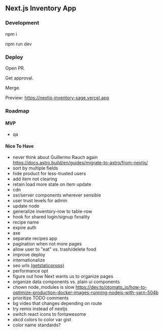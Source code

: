 ## Next.js Inventory App

### Development

npm i

npm run dev

### Deploy

Open PR.

Get approval.

Merge.

Preview: https://nextjs-inventory-sage.vercel.app

### Roadmap

#### MVP

- qa

#### Nice To Have

- never think about Guillermo Rauch again https://docs.astro.build/en/guides/migrate-to-astro/from-nextjs/
- sort by multiple fields
- hide product for less-trusted users
- add item not clearing
- retain load more state on item update
- cdn
- ssr/server components wherever sensible
- user trust levels for admin
- update node
- generalize inventory-row to table-row
- hook for shared login/signup fxnality
- recipe name
- expire auth
- axe
- separate recipes app
- pagination when not more pages
- allow user to "eat" vs. trash/delete food
- improve deploy
- internationalize
- seo urls [(getstaticprops)](https://www.udemy.com/course/react-with-typescript/learn/lecture/22717973#overview)
- performance opt
- figure out how Next wants us to organize pages
- organize data components vs. plain ui components
- chown node_modules is slow https://dev.to/otomato_io/how-to-optimize-production-docker-images-running-nodejs-with-yarn-504b
- prioritize TODO comments
- bg video that changes depending on route
- try remix instead of nextjs
- switch react icons to fontawesome
- xkcd colors to color var gist
- color name standards?
